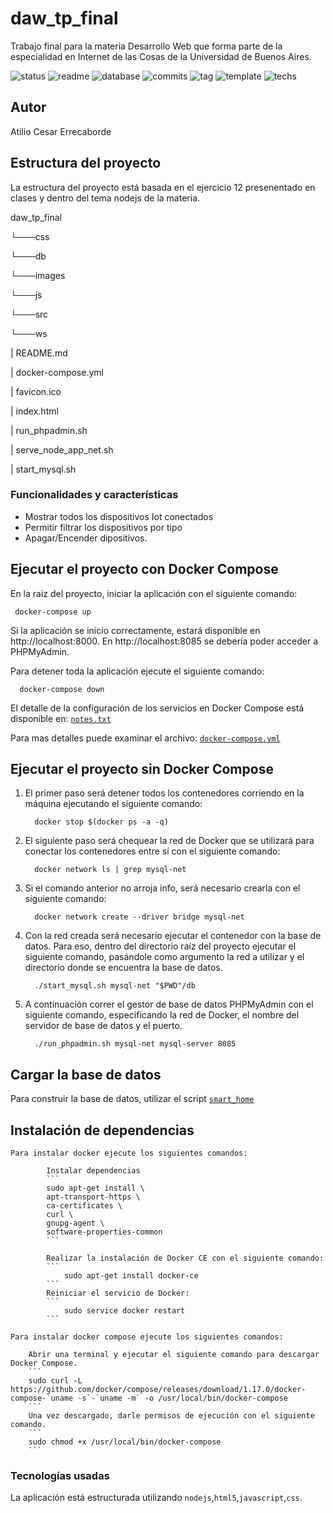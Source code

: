 # daw_tp_final
Trabajo final para la materia Desarrollo Web que forma parte de la especialidad en Internet de las Cosas de la Universidad de Buenos Aires.

![status](https://img.shields.io/badge/status-running-green.svg?colorB=00C106) ![readme](https://img.shields.io/badge/readme-OK-green.svg?colorB=00C106) ![database](https://img.shields.io/badge/database-OK-green.svg?colorB=00C106) ![commits](https://img.shields.io/badge/commits-13-blue.svg) ![tag](https://img.shields.io/badge/tag-v0.3-orange.svg)
![template](https://img.shields.io/badge/template-twig-yellow.svg) ![techs](https://img.shields.io/badge/techs-nodejs-html5-javascript—css.svg)

## Autor
Atilio Cesar Errecaborde

## Estructura del proyecto
La estructura del proyecto está basada en el ejercicio 12 presenentado en clases y dentro del tema nodejs de la materia. 

daw_tp_final

  └───css
  
  └───db
  
  └───images
  
  └───js
  
  └───src
  
  └───ws
  
  | README.md
  
  | docker-compose.yml
  
  | favicon.ico
  
  | index.html
  
  | run_phpadmin.sh
  
  | serve_node_app_net.sh
  
  | start_mysql.sh


### Funcionalidades y características
- Mostrar todos los dispositivos Iot conectados
- Permitir filtrar los dispositivos por tipo
- Apagar/Encender dipositivos.


## Ejecutar el proyecto con Docker Compose

  En la raiz del proyecto, iniciar la aplicación con el siguiente comando:

     docker-compose up
  
  Si la aplicación se inicio correctamente, estará disponible en http://localhost:8000.
  En http://localhost:8085 se debería poder acceder a PHPMyAdmin.

  Para detener toda la aplicación ejecute el siguiente comando:

      docker-compose down 
  
  
  El detalle de la configuración de los servicios en Docker Compose está disponible en:
  [`notes.txt`](https://github.com/atilioe101/daw_tp_final/blob/master/doc/notes.txt)


  Para mas detalles puede examinar el archivo:
  [`docker-compose.yml`](https://github.com/atilioe101/daw_tp_final/blob/master/docker-compose.yml)
  
  
## Ejecutar el proyecto sin Docker Compose  

  1.  El primer paso será detener todos los contenedores corriendo en la máquina ejecutando 
      el siguiente comando:

            docker stop $(docker ps -a -q)
      
  2.  El siguiente paso será chequear la red de Docker que se utilizará para conectar los
      contenedores entre sí con el siguiente comando:

            docker network ls | grep mysql-net
        
  3.  Si el comando anterior no arroja info, será necesario crearla con el siguiente comando:

            docker network create --driver bridge mysql-net
      
  4.  Con la red creada será necesario ejecutar el contenedor con la base de datos. Para eso,
      dentro del directorio raíz del proyecto ejecutar el siguiente comando, pasándole como
      argumento la red a utilizar y el directorio donde se encuentra la base de datos.

            ./start_mysql.sh mysql-net "$PWD"/db
      
  5.  A continuación correr el gestor de base de datos PHPMyAdmin con el siguiente comando,
      especificando la red de Docker, el nombre del servidor de base de datos y el puerto.

            ./run_phpadmin.sh mysql-net mysql-server 8085
      

## Cargar la base de datos

Para construir la base de datos, 
utilizar el script [`smart_home`](https://github.com/atilioe101/daw_tp_final/blob/master/db/dumps/smart_home.sql)

## Instalación de dependencias

    Para instalar docker ejecute los siguientes comandos:

            Instalar dependencias
            ```
            sudo apt-get install \
            apt-transport-https \
            ca-certificates \
            curl \
            gnupg-agent \
            software-properties-common
            ```

            Realizar la instalación de Docker CE con el siguiente comando:
            ```
                sudo apt-get install docker-ce
            ```
            Reiniciar el servicio de Docker:
            ```
                sudo service docker restart
            ```

    Para instalar docker compose ejecute los siguientes comandos:

        Abrir una terminal y ejecutar el siguiente comando para descargar Docker Compose.
        ```
        sudo curl -L https://github.com/docker/compose/releases/download/1.17.0/docker-compose-`uname -s`-`uname -m` -o /usr/local/bin/docker-compose
        ```
        Una vez descargado, darle permisos de ejecución con el siguiente comando.
        ```
        sudo chmod +x /usr/local/bin/docker-compose
        ```

### Tecnologías usadas

La aplicación está estructurada utilizando
`nodejs`,`html5`,`javascript`,`css`.